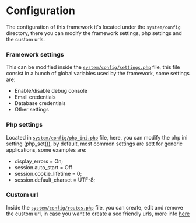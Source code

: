 # Configuration
The configuration of this framework it's located under the `system/config` directory, there you can modify the framework settings, php settings and the custom urls.  

### Framework settings
This can be modified inside the [`system/config/settings.php`](https://github.com/bakeiro/Light-PHP/blob/master/system/config/settings.php) file, this file consist in a bunch of global variables used by the framework, some settings are:

- Enable/disable debug console
- Email credentials
- Database credentials
- Other settings

### Php settings
Located in [`system/config/php_ini.php`](https://github.com/bakeiro/Light-PHP/blob/master/system/config/php_ini.php) file, here, you can modify the php ini setting (php_set()), by default, most common settings are sett for generic applications, some examples are:

- display_errors = On;
- session.auto_start = Off
- session.cookie_lifetime = 0;
- session.default_charset = UTF-8;

### Custom url
Inside the [`system/config/routes.php`](https://github.com/bakeiro/Light-PHP/blob/master/system/config/routes.php) file, you can create, edit and remove the custom url, in case you want to create a seo friendly urls, more info [here](/overview/Routing.html) 
